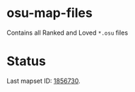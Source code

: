# osu-map-files

Contains all Ranked and Loved `*.osu` files

# Status

Last mapset ID: [1856730](https://osu.ppy.sh/beatmapsets/1856730#mania/3837960).

